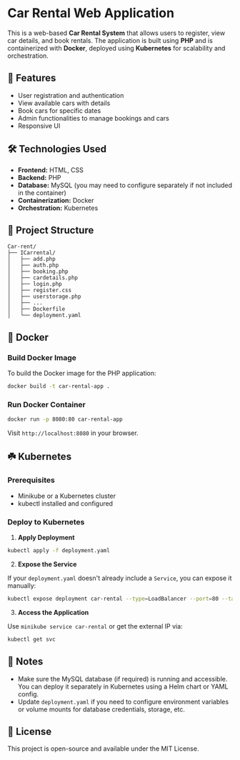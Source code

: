 # Car Rental Web Application

This is a web-based **Car Rental System** that allows users to register, view car details, and book rentals. The application is built using **PHP** and is containerized with **Docker**, deployed using **Kubernetes** for scalability and orchestration.

## 🚗 Features

* User registration and authentication
* View available cars with details
* Book cars for specific dates
* Admin functionalities to manage bookings and cars
* Responsive UI

## 🛠️ Technologies Used

* **Frontend:** HTML, CSS
* **Backend:** PHP
* **Database:** MySQL (you may need to configure separately if not included in the container)
* **Containerization:** Docker
* **Orchestration:** Kubernetes

## 📁 Project Structure

```
Car-rent/
├── ICarrental/
│   ├── add.php
│   ├── auth.php
│   ├── booking.php
│   ├── cardetails.php
│   ├── login.php
│   ├── register.css
│   ├── userstorage.php
│   ├── ...
│   ├── Dockerfile
│   └── deployment.yaml
```

## 🐳 Docker

### Build Docker Image

To build the Docker image for the PHP application:

```bash
docker build -t car-rental-app .
```

### Run Docker Container

```bash
docker run -p 8080:80 car-rental-app
```

Visit `http://localhost:8080` in your browser.

## ☘️ Kubernetes

### Prerequisites

* Minikube or a Kubernetes cluster
* kubectl installed and configured

### Deploy to Kubernetes

1. **Apply Deployment**

```bash
kubectl apply -f deployment.yaml
```

2. **Expose the Service**

If your `deployment.yaml` doesn't already include a `Service`, you can expose it manually:

```bash
kubectl expose deployment car-rental --type=LoadBalancer --port=80 --target-port=80
```

3. **Access the Application**

Use `minikube service car-rental` or get the external IP via:

```bash
kubectl get svc
```

## 📝 Notes

* Make sure the MySQL database (if required) is running and accessible. You can deploy it separately in Kubernetes using a Helm chart or YAML config.
* Update `deployment.yaml` if you need to configure environment variables or volume mounts for database credentials, storage, etc.

## 📄 License

This project is open-source and available under the MIT License.
